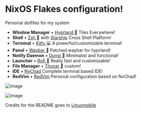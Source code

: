 # NixOS Flakes configuration!
Personal dotfiles for my system

* **Window Manager** • [Hyprland ](https://github.com/hyprwm/Hyprland)🎨 Tiles Everywhere!
* **Shell** • [Zsh ](https://www.zsh.org) 🐚 with [Starship](https://github.com/starship/starship) Cross Shell Platform!
* **Terminal** • [Kitty ](https://github.com/kovidgoyal/kitty) 💻 A powerful/customizable terminal!
* **Panel** • [Waybar ](https://github.com/hyprwm/hyprland)🍧 Patched waybar for hyprland!
* **Notify Daemon** • [Dunst ](https://github.com/dunst-project/dunst) 🍃 Minimalist and functional!
* **Launcher** • [Rofi ](https://github.com/davatorium/rofi) 🚀 Really fast and customizable!
* **File Manager** • [Thunar ](https://github.com/xfce-mirror/thunar)🔖 custom!
* **IDE** • [NvChad ](https://nvchad.com/) Complete terminal based IDE!
* **RedVim** • [RedVim](https://github.com/Redyf/RedVim) Personal configuration based on NvChad!

![image](https://github.com/Redyf/nixdots/assets/98139059/a6c8d798-18b4-4bbf-8823-d59acc2c1232)

![image](https://github.com/Redyf/nixdots/assets/98139059/2a9c7335-8ff7-4eea-9b49-f37a30e4e68e)

Credits for the README goes to [Linuxmobile](https://github.com/linuxmobile/hyprland-dots)

